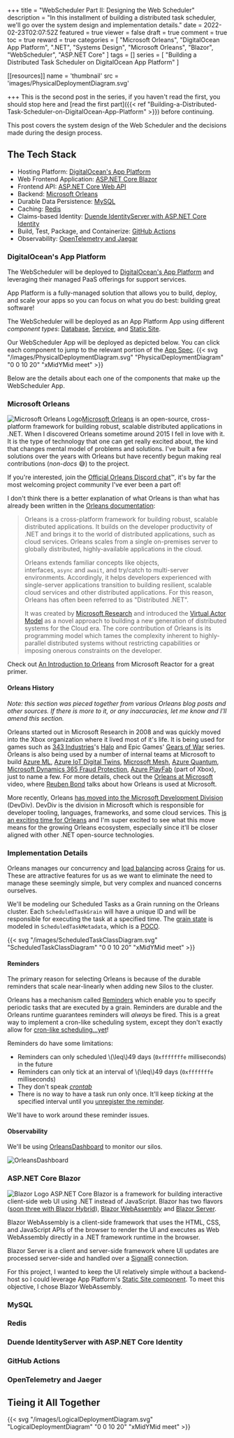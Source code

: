 +++
title = "WebScheduler Part II: Designing the Web Scheduler"
description = "In this installment of building a distributed task scheduler, we'll go over the system design and implementation details."
date = 2022-02-23T02:07:52Z
featured = true
viewer = false
draft = true
comment = true
toc = true
reward = true
categories = [
  "Microsoft Orleans",
  "DigitalOcean App Platform",
  ".NET",
  "Systems Design",
  "Microsoft Orleans",
  "Blazor",
  "WebScheduler",
  "ASP.NET Core"
]
tags = []
series = [
  "Building a Distributed Task Scheduler on DigitalOcean App Platform"
]

[[resources]]
name = 'thumbnail'
src = 'images/PhysicalDeploymentDiagram.svg'

+++
This is the second post in the series, if you haven't read the first, you should stop here and [read the first part]({{< ref  "Building-a-Distributed-Task-Scheduler-on-DigitalOcean-App-Platform" >}}) before continuing. 


This post covers the system design of the Web Scheduler and the decisions made during the design process.

## The Tech Stack

- Hosting Platform: [DigitalOcean's App Platform](#digitaloceans-app-platform)
- Web Frontend Application: [ASP.NET Core Blazor](#aspnet-core-blazor)
- Frontend API: [ASP.NET Core Web API](#aspnet-core-web-api)
- Backend: [Microsoft Orleans](#microsoft-orleans)
- Durable Data Persistence: [MySQL](#mysql)
- Caching: [Redis](#redis)
- Claims-based Identity: [Duende IdentityServer with ASP.NET Core Identity](#duende-identityserver-with-aspnet-core-identity)
- Build, Test, Package, and Containerize: [GitHub Actions](#github-actions)
- Observability: [OpenTelemetry and Jaegar](#opentelemetry-and-jaeger)

### DigitalOcean's App Platform

The WebScheduler will be deployed to [DigitalOcean's App Platform](https://www.digitalocean.com/products/app-platform/?refcode=0759a4937a7a&utm_campaign=Referral_Invite&utm_medium=Referral_Program&utm_source=CopyPaste) and leveraging their managed PaaS offerings for support services.

App Platform is a fully-managed solution that allows you to build, deploy, and scale your apps so you can focus on what you do best: building great software!

The WebScheduler will be deployed as an App Platform App using different *component types*: [Database](https://docs.digitalocean.com/products/app-platform/concepts/database/), [Service](https://docs.digitalocean.com/products/app-platform/concepts/service/), and [Static Site](https://docs.digitalocean.com/products/app-platform/concepts/static-site/).

Our WebScheduler App will be deployed as depicted below. You can click each component to jump to the relevant portion of the [App Spec](https://docs.digitalocean.com/products/app-platform/references/app-specification-reference/).
{{< svg "/images/PhysicalDeploymentDiagram.svg" "PhysicalDeploymentDiagram" "0 0 10 20" "xMidYMid meet" >}}

Below are the details about each one of the components that make up the WebScheduler App.

### Microsoft Orleans

![Microsoft Orleans Logo](images/orleans.png?height=100px#floatleft "Microsoft Orleans Logo")[Microsoft Orleans](https://github.com/dotnet/orleans) is an open-source, cross-platform framework for building robust, scalable distributed applications in .NET. When I discovered Orleans sometime around 2015 I fell in love with it. It is the type of technology that one can get really excited about, the kind that changes mental model of problems and solutions. I've built a few solutions over the years with Orleans but have recently begun making real contributions (*non-docs* :sweat_smile:) to the project.

If you're interested, join the [Official Orleans Discord chat](https://aka.ms/orleans-discord):tm:, it's by far the most welcoming project community I've ever been a part of!

I don't think there is a better explanation of what Orleans is than what has already been written in the [Orleans documentation](https://docs.microsoft.com/en-us/dotnet/orleans/overview):

> Orleans is a cross-platform framework for building robust, scalable distributed applications. It builds on the developer productivity of .NET and brings it to the world of distributed applications, such as cloud services. Orleans scales from a single on-premises server to globally distributed, highly-available applications in the cloud.
>
> Orleans extends familiar concepts like objects, interfaces, `async` and `await`, and try/catch to multi-server environments. Accordingly, it helps developers experienced with single-server applications transition to building resilient, scalable cloud services and other distributed applications. For this reason, Orleans has often been referred to as "Distributed .NET".
>
> It was created by [Microsoft Research](https://research.microsoft.com/projects/orleans/) and introduced the [Virtual Actor Model](https://research.microsoft.com/apps/pubs/default.aspx?id=210931) as a novel approach to building a new generation of distributed systems for the Cloud era. The core contribution of Orleans is its programming model which tames the complexity inherent to highly-parallel distributed systems without restricting capabilities or imposing onerous constraints on the developer.

Check out [An Introduction to Orleans](https://docs.microsoft.com/en-us/shows/reactor/an-introduction-to-orleans) from Microsoft Reactor for a great primer.

#### Orleans History 
*Note: this section was pieced together from various Orleans blog posts and other sources. If there is more to it, or any inaccuracies, let me know and I'll amend this section.*

Orleans started out in Microsoft Research in 2008 and was quickly moved into the Xbox organization where it lived most of it's life. It is being used for games such as [343 Industries](https://www.343industries.com/)'s [Halo](https://en.wikipedia.org/wiki/Halo_(franchise)) and Epic Games' [Gears of War](https://gearsofwar.com/) series. Orleans is also being used by a number of internal teams at Microsoft to build [Azure ML](https://azure.microsoft.com/en-us/services/machine-learning/), [Azure IoT Digital Twins](https://azure.microsoft.com/en-us/services/digital-twins/), [Microsoft Mesh](https://www.microsoft.com/en-us/mesh), [Azure Quantum](https://azure.microsoft.com/en-us/services/quantum/), [Microsoft Dynamics 365 Fraud Protection](https://dynamics.microsoft.com/en-us/ai/fraud-protection/), [Azure PlayFab](https://azure.microsoft.com/en-us/services/playfab/) (part of Xbox), just to name a few. For more details, check out the [Orleans at Microsoft](https://www.youtube.com/watch?v=KhgYlvGLv9c) video, where [Reuben Bond](https://twitter.com/reubenbond) talks about how Orleans is used at Microsoft.

More recently, Orleans [has moved into the Microsoft Development Division](https://devblogs.microsoft.com/dotnet/asp-net-core-updates-in-net-7-preview-1/#:~:text=Orleans%3A%20The%20ASP,version%2Dtolerant%20serializer.) (DevDiv). DevDiv is the division in Microsoft which is responsible for developer tooling, languages, frameworks, and some cloud services. This [is an exciting time for Orleans](https://github.com/dotnet/aspnetcore/issues/39504#:~:text=1583%20(gRPC/HTTP)-,Orleans,-Implement%20POCO%20Grains) and I'm super excited to see what this move means for the growing Orleans ecosystem, especially since it'll be closer aligned with other .NET open-source technologies.

### Implementation Details

Orleans manages our concurrency and [load balancing](https://docs.microsoft.com/en-us/dotnet/orleans/implementation/load-balancing) across [Grains](https://docs.microsoft.com/en-us/dotnet/orleans/overview#grains) for us. These are attractive features for us as we want to eliminate the need to manage these seemingly simple, but very complex and nuanced concerns ourselves.


We'll be modeling our Scheduled Tasks as a Grain running on the Orleans cluster. Each `ScheduledTaskGrain` will have a unique ID and will be responsible for executing the task at a specified time. The [grain state](https://docs.microsoft.com/en-us/dotnet/orleans/grains/grain-persistence) is modeled in `ScheduledTaskMetadata`, which is a [POCO](https://stackoverflow.com/a/250006/103302).


{{< svg "/images/ScheduledTaskClassDiagram.svg" "ScheduledTaskClassDiagram" "0 0 10 20" "xMidYMid meet" >}}

#### Reminders

The primary reason for selecting Orleans is because of the durable reminders that scale near-linearly when adding new Silos to the cluster.

Orleans has a mechanism called [Reminders](https://docs.microsoft.com/en-us/dotnet/orleans/grains/timers-and-reminders) which enable you to specify periodic tasks that are executed by a grain. Reminders are durable and the Orleans runtime guarantees reminders will *always* be fired. This is a great way to implement a cron-like scheduling system, except they don't exactly allow for [cron-like scheduling...yet](https://github.com/dotnet/orleans/issues/7573)!

Reminders do have some limitations:
* Reminders can only scheduled \\(\leq\\)49 days (`0xfffffffe` milliseconds) in the future
* Reminders can only tick at an interval of \\(\leq\\)49 days (`0xfffffffe` milliseconds)
* They don't speak [*crontab*](https://codebeautify.org/crontab-format)
* There is no way to have a task run only once. It'll keep *ticking* at the specified interval until you [unregister the reminder](https://docs.microsoft.com/en-us/dotnet/orleans/grains/timers-and-reminders#reminder-usage).

We'll have to work around these reminder issues.

#### Observability

We'll be using [OrleansDashboard](https://github.com/OrleansContrib/OrleansDashboard) to monitor our silos.

![OrleansDashboard](images/OrleansDashboard.png?height=460px#floatright "The OrleansDashboard")

### ASP.NET Core Blazor
![Blazor Logo](images/Blazor.png?height=100px#floatright "ASP.NET Core Blazor Logo")
ASP.NET Core Blazor is a framework for building interactive client-side web UI using .NET instead of JavaScript. Blazor has two flavors ([soon three with Blazor Hybrid](https://docs.microsoft.com/en-us/aspnet/core/blazor/?view=aspnetcore-6.0#blazor-hybrid)), [Blazor WebAssembly](https://docs.microsoft.com/en-us/aspnet/core/blazor/?view=aspnetcore-6.0#blazor-webassembly) and [Blazor Server](https://docs.microsoft.com/en-us/aspnet/core/blazor/?view=aspnetcore-6.0#blazor-server). 

Blazor WebAssembly is a client-side framework that uses the HTML, CSS, and JavaScript APIs of the browser to render the UI and executes as Web WebAssembly directly in a .NET framework runtime in the browser. 

Blazor Server is a client and server-side framework where UI updates are processed server-side and handled over a [SignalR](https://docs.microsoft.com/en-us/aspnet/core/signalr/introduction?view=aspnetcore-6.0) connection.

For this project, I wanted to keep the UI relatively simple without a backend-host so I could leverage App Platform's [Static Site component](https://docs.digitalocean.com/products/app-platform/concepts/static-site/). To meet this objective, I chose Blazor WebAssembly.

### MySQL

### Redis

### Duende IdentityServer with ASP.NET Core Identity
### GitHub Actions

### OpenTelemetry and Jaeger

## Tieing it All Together
  
{{< svg "/images/LogicalDeploymentDiagram.svg" "LogicalDeploymentDiagram" "0 0 10 20" "xMidYMid meet" >}}
